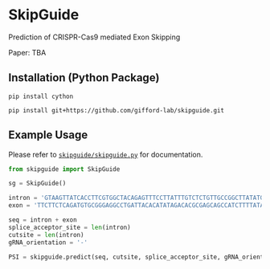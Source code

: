 # SkipGuide
Prediction of CRISPR-Cas9 mediated Exon Skipping

Paper: TBA

## Installation (Python Package)
```shell
pip install cython
```

```shell
pip install git+https://github.com/gifford-lab/skipguide.git
```

## Example Usage
Please refer to [`skipguide/skipguide.py`](skipguide/skipguide.py) for documentation.

```python
from skipguide import SkipGuide

sg = SkipGuide()

intron = 'GTAAGTTATCACCTTCGTGGCTACAGAGTTTCCTTATTTGTCTCTGTTGCCGGCTTATATGGACAAGCATATCACAGCCATTTATCGGAGCGCCTCCGTACACGCTATTATCGGACGCCTCGCGAGATCAATACGATTACCAGCTGCCCTCGTCGACCCAGGTAGCCTGGCGTGACCCCCTCCCGCTGCCCCAG'
exon = 'TTCTTCTCAGATGTGCGGGAGGCCTGATTACACATATAGACACGCGAGCAGCCATCTTTTATAGAATGGGTAGAACCCGTCCTAAGGACTCAGATTGAGCATCGTTTGCTTCTCGAGTACTACCTGGTACAGATGTCTCTTCAAACAG'

seq = intron + exon
splice_acceptor_site = len(intron)
cutsite = len(intron)
gRNA_orientation = '-'

PSI = skipguide.predict(seq, cutsite, splice_acceptor_site, gRNA_orientation)
```
